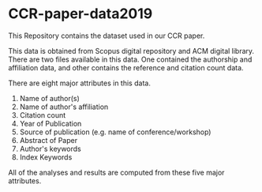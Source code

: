 # CCR-paper-data2019
This Repository contains the dataset used in our CCR paper.

This data is obtained from Scopus digital repository and ACM digital library. There are two files available in this data. One contained the authorship and affiliation data, and other contains the reference and citation count data.

There are eight major attributes in this data.
1. Name of author(s)
2. Name of author's affiliation
3. Citation count
4. Year of Publication
5. Source of publication (e.g. name of conference/workshop)
6. Abstract of Paper
7. Author's keywords
8. Index Keywords

All of the analyses and results are computed from these five major attributes.
